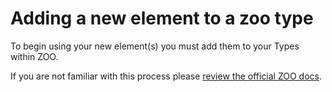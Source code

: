 # Adding a new element to a zoo type #

To begin using your new element(s) you must add them to your Types within ZOO.

If you are not familiar with this process please [review the official ZOO docs](http://www.yootheme.com/zoo/documentation/advanced/extend-pre-build-types "Official ZOO docs - extending pre build types").